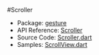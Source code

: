 #Scroller

* Package: [gesture](api:)
* API Reference: [Scroller](api:gesture)
* Source Code: [Scroller.dart](source:client/gesture/src)
* Samples: [ScrollView.dart](source:client/view/src)
